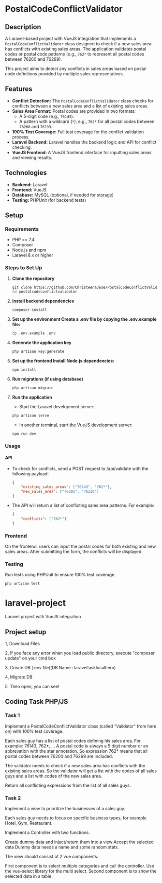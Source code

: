 # PostalCodeConflictValidator

## Description

A Laravel-based project with VueJS integration that implements a `PostalCodeConflictValidator` class designed to check if a new sales area has conflicts with existing sales areas. The application validates postal codes or postal code patterns (e.g., `762*` to represent all postal codes between 76200 and 76299).

This project aims to detect any conflicts in sales areas based on postal code definitions provided by multiple sales representatives.

## Features

- **Conflict Detection:** The `PostalCodeConflictValidator` class checks for conflicts between a new sales area and a list of existing sales areas.
- **Sales Area Format:** Postal codes are provided in two formats:
    - A 5-digit code (e.g., `76143`).
    - A pattern with a wildcard (`*`), e.g., `762*` for all postal codes between `76200` and `76299`.
- **100% Test Coverage:** Full test coverage for the conflict validation process.
- **Laravel Backend:** Laravel handles the backend logic and API for conflict checking.
- **VueJS Frontend:** A VueJS frontend interface for inputting sales areas and viewing results.

## Technologies

- **Backend:** Laravel
- **Frontend:** VueJS
- **Database:** MySQL (optional, if needed for storage)
- **Testing:** PHPUnit (for backend tests)

## Setup

### Requirements

- PHP >= 7.4
- Composer
- Node.js and npm
- Laravel 8.x or higher

### Steps to Set Up

1. **Clone the repository**
   ```bash
   git clone https://github.com/ChristeenaJose/PostalCodeConflictValidator.git
   cd postalcodeconflictvalidator
   ```

2. **Install backend dependencies**
    ```bash
    composer install
    ```
3. **Set up the environment Create a .env file by copying the .env.example file:**
    ```bash
    cp .env.example .env
    ```
4. **Generate the application key**
    ```bash
    php artisan key:generate
    ```
5. **Set up the frontend Install Node.js dependencies:**
    ```bash
    npm install
    ```
6. **Run migrations (if using database)**
    ```bash
    php artisan migrate
    ```
7. **Run the application**
    - Start the Laravel development server:
    ```bash
    php artisan serve
    ```
    - In another terminal, start the VueJS development server:
    ```bash
    npm run dev
    ```
### Usage
#### API
- To check for conflicts, send a POST request to /api/validate with the following payload:
    ```json
    {
        "existing_sales_areas": ["76143", "762*"],
        "new_sales_area": ["76201", "76210"]
    }
    ```
- The API will return a list of conflicting sales area patterns. For example:
    ```json
    {
        "conflicts": ["762*"]
    }
    ```

### Frontend
On the frontend, users can input the postal codes for both existing and new sales areas. After submitting the form, the conflicts will be displayed.

### Testing
Run tests using PHPUnit to ensure 100% test coverage.
```bash
php artisan test
```



# laravel-project
Laravel project with VueJS integration 

Project setup
---------------------
 1, Download Files
 
 2, If you face any error when you load public directory, execute "composer update" on your cmd box
 
 3, Create DB (.env file)(DB Name : laraveltasklocalhero)
 
 4, Migrate DB
 
 5, Then open, you can see! 


Coding Task PHP/JS
----------------------------
###  Task 1
Implement a PostalCodeConflictValidator class (called "Validator" from here on) with 100% test coverage.

Each sales guy has a list of postal codes defining his sales area. For example: 76143, 762*, ... A postal code is always a 5 digit number or an abbrevation with the star annotation. So expression 762* means that all postal codes between 76200 and 76299 are included.

The validator needs to check if a new sales area has conflicts with the existing sales areas. So the validator will get a list with the codes of all sales guys and a list with codes of the new sales area.

Return all conflicting expressions from the list of all sales guys.



###  Task 2
Implement a view to prioritize the businesses of a sales guy.

Each sales guy needs to focus on specific business types, for example Hotel, Gym, Restaurant.

Implement a Controller with two functions:

Create dummy data and inject/return them into a view
Accept the selected data
Dummy data needs a name and some random stats.

The view should consist of 2 vue components: 

First component is to select multiple categories and call the controller. Use the vue-select library for the multi select.
Second component is to show the selected data in a table. 

